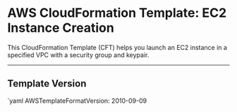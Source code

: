 # AWS CloudFormation Template: EC2 Instance Creation

This CloudFormation Template (CFT) helps you launch an EC2 instance in a specified VPC with a security group and keypair.

---

## Template Version
`yaml
AWSTemplateFormatVersion: 2010-09-09
